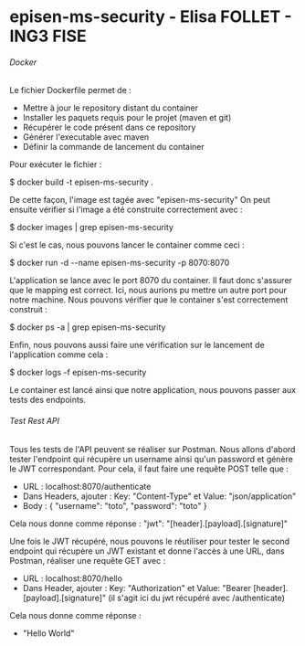 # episen-ms-security - Elisa FOLLET - ING3 FISE

###### Docker 

Le fichier Dockerfile permet de :
- Mettre à jour le repository distant du container
- Installer les paquets requis pour le projet (maven et git)
- Récupérer le code présent dans ce repository
- Générer l'executable avec maven
- Définir la commande de lancement du container

Pour exécuter le fichier :

$ docker build -t episen-ms-security .

De cette façon, l'image est tagée avec "episen-ms-security"
On peut ensuite vérifier si l'image a été construite correctement avec :

$ docker images | grep episen-ms-security

Si c'est le cas, nous pouvons lancer le container comme ceci :

$ docker run -d --name episen-ms-security -p 8070:8070 <id-image>

L'application se lance avec le port 8070 du container. Il faut donc s'assurer que le mapping est correct. Ici, nous aurions pu mettre un autre port pour notre machine.
Nous pouvons vérifier que le container s'est correctement construit :

$ docker ps -a | grep episen-ms-security

Enfin, nous pouvons aussi faire une vérification sur le lancement de l'application comme cela :

$ docker logs -f episen-ms-security

Le container est lancé ainsi que notre application, nous pouvons passer aux tests des endpoints.


###### Test Rest API

Tous les tests de l'API peuvent se réaliser sur Postman. 
Nous allons d'abord tester l'endpoint qui récupère un username ainsi qu'un password et génère le JWT correspondant. Pour cela, il faut faire une requête POST telle que :
  - URL : localhost:8070/authenticate
  - Dans Headers, ajouter : Key: "Content-Type" et Value: "json/application"
  - Body : 
  {
    "username": "toto",
    "password": "toto"
  }
  
Cela nous donne comme réponse :
  "jwt": "[header].[payload].[signature]"
  
Une fois le JWT récupéré, nous pouvons le réutiliser pour tester le second endpoint qui récupère un JWT existant et donne l'accès à une URL, dans Postman, réaliser une requête GET avec :
  - URL : localhost:8070/hello
  - Dans Header, ajouter : Key: "Authorization" et Value: "Bearer [header].[payload].[signature]" (il s'agit ici du jwt récupéré avec /authenticate)
  
 Cela nous donne comme réponse :
  - "Hello World"
 
